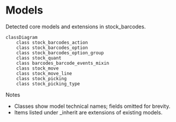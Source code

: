 # Models

Detected core models and extensions in stock_barcodes.

```mermaid
classDiagram
    class stock_barcodes_action
    class stock_barcodes_option
    class stock_barcodes_option_group
    class stock_quant
    class barcodes_barcode_events_mixin
    class stock_move
    class stock_move_line
    class stock_picking
    class stock_picking_type
```

Notes
- Classes show model technical names; fields omitted for brevity.
- Items listed under _inherit are extensions of existing models.
